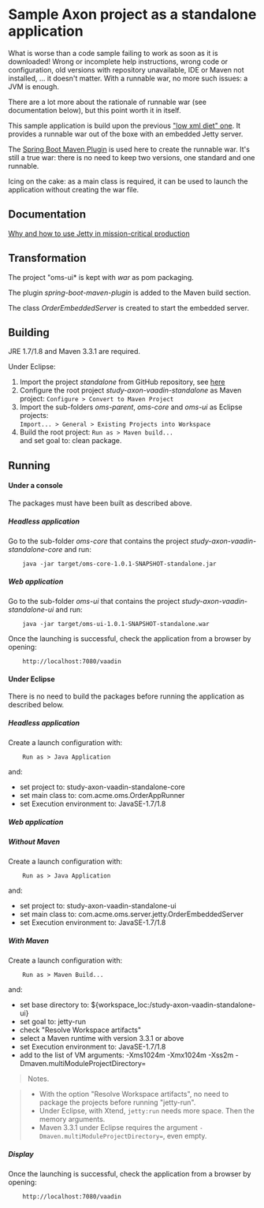 Sample Axon project as a standalone application
======

What is worse than a code sample failing to work as soon as it is downloaded! Wrong or incomplete help instructions, wrong code or configuration, old versions with repository unavailable, IDE or Maven not installed, ... it doesn't matter. With a runnable war, no more such issues: a JVM is enough.

There are a lot more about the rationale of runnable war (see documentation below), but this point worth it in itself. 

This sample application is build upon the previous ["low xml diet" one](../lowxmldiet). It provides a runnable war out of the boxe with an embedded Jetty server. 

The [Spring Boot Maven Plugin](http://docs.spring.io/spring-boot/docs/current/maven-plugin) is used here to create the runnable war. It's still a true war: there is no need to keep two versions, one standard and one runnable.

Icing on the cake: as a main class is required, it can be used to launch the application without creating the war file.

Documentation
-------

[Why and how to use Jetty in mission-critical production](http://johannesbrodwall.com/2010/03/08/why-and-how-to-use-jetty-in-mission-critical-production/)


Transformation
-------

The project "oms-ui* is kept with *war* as pom packaging. 

The plugin *spring-boot-maven-plugin* is added to the Maven build section.

The class *OrderEmbeddedServer* is created to start the embedded server.

Building
------

JRE 1.7/1.8 and Maven 3.3.1 are required.

Under Eclipse:

1. Import the project *standalone* from GitHub repository, see [here](../README.md)
1. Configure the root project *study-axon-vaadin-standalone* as Maven project:
  `Configure > Convert to Maven Project`  
1. Import the sub-folders *oms-parent*, *oms-core* and *oms-ui* as Eclipse projects:  
`Import... > General > Existing Projects into Workspace`
1. Build the root project:
        `Run as > Maven build...`  
 and set goal to: clean package.
 
Running
------

#### Under a console ####

The packages must have been built as described above. 

##### Headless application #####

Go to the sub-folder *oms-core* that contains the project *study-axon-vaadin-standalone-core* and run:

        java -jar target/oms-core-1.0.1-SNAPSHOT-standalone.jar
    
##### Web application #####

Go to the sub-folder *oms-ui* that contains the project *study-axon-vaadin-standalone-ui* and run:  

        java -jar target/oms-ui-1.0.1-SNAPSHOT-standalone.war
    
Once the launching is successful, check the application from a browser by opening:

        http://localhost:7080/vaadin
    

#### Under Eclipse ####

There is no need to build the packages before running the application as described below.

##### Headless application #####

Create a launch configuration with:

        Run as > Java Application
and:

- set project to: study-axon-vaadin-standalone-core
- set main class to: com.acme.oms.OrderAppRunner
- set Execution environment to: JavaSE-1.7/1.8

##### Web application #####

##### Without Maven #####

Create a launch configuration with:

        Run as > Java Application
and:

- set project to: study-axon-vaadin-standalone-ui
- set main class to: com.acme.oms.server.jetty.OrderEmbeddedServer
- set Execution environment to: JavaSE-1.7/1.8


##### With Maven #####

Create a launch configuration with:

        Run as > Maven Build... 
and:

- set base directory to: ${workspace_loc:/study-axon-vaadin-standalone-ui}
- set goal to: jetty-run
- check "Resolve Workspace artifacts"
- select a Maven runtime with version 3.3.1 or above
- set Execution environment to: JavaSE-1.7/1.8
- add to the list of VM arguments: -Xms1024m -Xmx1024m -Xss2m -Dmaven.multiModuleProjectDirectory=

>Notes.  

>- With the option "Resolve Workspace artifacts", no need to package the projects before running "jetty-run".
>- Under Eclipse, with Xtend, `jetty:run` needs more space. Then the memory arguments.
>- Maven 3.3.1 under Eclipse requires the argument `-Dmaven.multiModuleProjectDirectory=`, even empty.
 
##### Display #####
 
Once the launching is successful, check the application from a browser by opening:

        http://localhost:7080/vaadin
        

